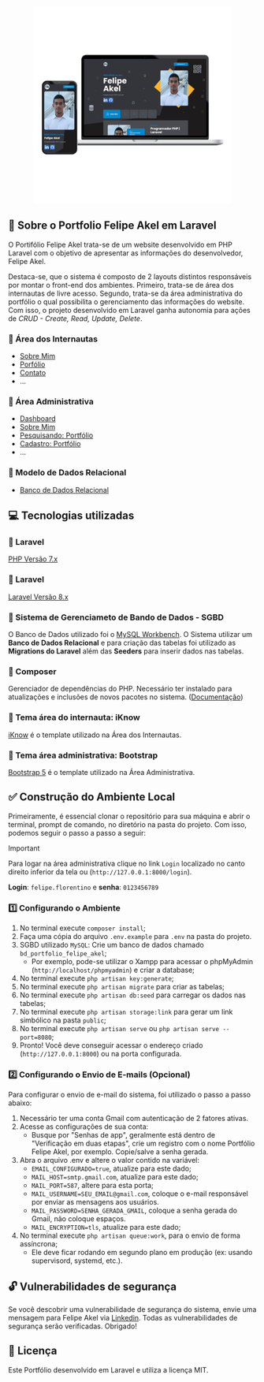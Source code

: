 <p align="center"><img src="public/readme/desktop-mobile-2.png" width="400"></p>

## :rocket: Sobre o Portfolio Felipe Akel em Laravel

O Portifólio Felipe Akel trata-se de um website desenvolvido em PHP Laravel com o objetivo de apresentar as informações do desenvolvedor, Felipe Akel. 

Destaca-se, que o sistema é composto de 2 layouts distintos responsáveis por montar o front-end dos ambientes. Primeiro, trata-se de área dos internautas de livre acesso. Segundo, trata-se da área administrativa do portfólio o qual possibilita o gerenciamento das informações do website. Com isso, o projeto desenvolvido em Laravel ganha autonomia para ações de _CRUD - Create, Read, Update, Delete_. 

### :small_blue_diamond: Área dos Internautas
- [Sobre Mim](public/readme/sobre-mim.png)
- [Porfólio](public/readme/portfolio.png)
- [Contato](public/readme/contato.png)
- ...

### :small_blue_diamond: Área Administrativa
- [Dashboard](public/readme/ad-dashboard.png)
- [Sobre Mim](public/readme/ad-sobre-mim.png)
- [Pesquisando: Portfólio](public/readme/ad-portfolio.png)
- [Cadastro: Portfólio](public/readme/ad-create-portfolio.png)
- ...

### :small_blue_diamond: Modelo de Dados Relacional
- [Banco de Dados Relacional](public/readme/banco-relacional.png)

## :computer: Tecnologias utilizadas

### :small_blue_diamond: Laravel
[PHP Versão 7.x](https://www.php.net/)

### :small_blue_diamond: Laravel
[Laravel Versão 8.x](https://laravel.com/docs/8.x)

### :small_blue_diamond: Sistema de Gerenciameto de Bando de Dados - SGBD
O Banco de Dados utilizado foi o [MySQL Workbench](https://www.mysql.com/products/workbench/). 
O Sistema utilizar um **Banco de Dados Relacional** e para criação das tabelas foi utilizado as **Migrations do Laravel** além das **Seeders** para inserir dados nas tabelas.

### :small_blue_diamond: Composer
Gerenciador de dependências do PHP. Necessário ter instalado para atualizações e inclusões de novos pacotes no sistema.
([Documentação](https://getcomposer.org/))

### :small_blue_diamond: Tema área do internauta: iKnow
[iKnow](https://themeforest.net/item/iknow-cv-resume-template/34225451) é o template utilizado na Área dos Internautas.

### :small_blue_diamond: Tema área administrativa: Bootstrap
[Bootstrap 5](https://getbootstrap.com/) é o template utilizado na Área Administrativa.


## :white_check_mark: Construção do Ambiente Local

Primeiramente, é essencial clonar o repositório para sua máquina e abrir o terminal, prompt de comando, no diretório na pasta do projeto. Com isso, podemos seguir o passo a passo a seguir:

> [!IMPORTANT]
> Para logar na área administrativa clique no link ```Login``` localizado no canto direito inferior da tela ou (```http://127.0.0.1:8000/login```).

**Login**: ```felipe.florentino``` e **senha**: ```0123456789```

### :one: Configurando o Ambiente

1. No terminal execute ```composer install```;
2. Faça uma cópia do arquivo ```.env.example``` para ```.env``` na pasta do projeto.
3. SGBD utilizado ```MySQL```: Crie um banco de dados chamado ```bd_portfolio_felipe_akel```;
    - Por exemplo, pode-se utilizar o Xampp para acessar o phpMyAdmin (```http://localhost/phpmyadmin```) e criar a database;
4. No terminal execute ```php artisan key:generate```;
5. No terminal execute ```php artisan migrate``` para criar as tabelas;
6. No terminal execute ```php artisan db:seed``` para carregar os dados nas tabelas;
7. No terminal execute ```php artisan storage:link``` para gerar um link simbólico na pasta ```public```;
8. No terminal execute ```php artisan serve``` ou ```php artisan serve --port=8080```;
9. Pronto! Você deve conseguir acessar o endereço criado (```http://127.0.0.1:8000```) ou na porta configurada.

### :two: Configurando o Envio de E-mails (Opcional)

Para configurar o envio de e-mail do sistema, foi utilizado o passo a passo abaixo:

1. Necessário ter uma conta Gmail com autenticação de 2 fatores ativas.
2. Acesse as configurações de sua conta:
    - Busque por "Senhas de app", geralmente está dentro de "Verificação em duas etapas", crie um registro com o nome Portfólio Felipe Akel, por exemplo. Copie/salve a senha gerada.
3. Abra o arquivo .env e altere o valor contido na variável:
    - ```EMAIL_CONFIGURADO=true```, atualize para este dado;
    - ```MAIL_HOST=smtp.gmail.com```, atualize para este dado;
    - ```MAIL_PORT=587```, altere para esta porta;
    - ```MAIL_USERNAME=SEU_EMAIL@gmail.com```, coloque o e-mail responsável por enviar as mensagens aos usuários.
    - ```MAIL_PASSWORD=SENHA_GERADA_GMAIL```, coloque a senha gerada do Gmail, não coloque espaços.
    - ```MAIL_ENCRYPTION=tls```, atualize para este dado;
4. No terminal execute ```php artisan queue:work```, para o envio de forma assíncrona;
    - Ele deve ficar rodando em segundo plano em produção (ex: usando supervisord, systemd, etc.).
    

## :unlock: Vulnerabilidades de segurança

Se você descobrir uma vulnerabilidade de segurança do sistema, envie uma mensagem para Felipe Akel via [Linkedin](https://www.linkedin.com/in/felipe-akel-carvalho-florentino-009412135/). Todas as vulnerabilidades de segurança serão verificadas. Obrigado!


## :page_facing_up: Licença

Este Portfólio desenvolvido em Laravel e utiliza a licença MIT.